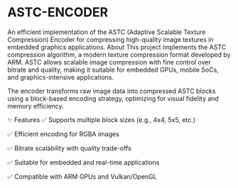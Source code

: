 # ASTC-ENCODER
An efficient implementation of the ASTC (Adaptive Scalable Texture Compression) Encoder for compressing high-quality image textures in embedded graphics applications.
About
This project implements the ASTC compression algorithm, a modern texture compression format developed by ARM. ASTC allows scalable image compression with fine control over bitrate and quality, making it suitable for embedded GPUs, mobile SoCs, and graphics-intensive applications.

The encoder transforms raw image data into compressed ASTC blocks using a block-based encoding strategy, optimizing for visual fidelity and memory efficiency.

✨ Features
✅ Supports multiple block sizes (e.g., 4x4, 5x5, etc.)

✅ Efficient encoding for RGBA images

✅ Bitrate scalability with quality trade-offs

✅ Suitable for embedded and real-time applications

✅ Compatible with ARM GPUs and Vulkan/OpenGL
